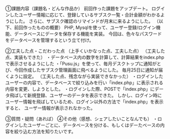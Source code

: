 ①課題内容（課題名・どんな作品か）
前回作った課題をアップデート。
ログインしたユーザー情報に応じて、登録しているサブスク一覧・合計金額がわかるようにした。
さらに、サブスク確認のリマインドが月末に来るようにした。
（以下、前回作ったものの概要）
PHP, Mysqlを使って、ユーザー登録/ログイン機能、データベースにデータを保存する機能を実装。
今回は、色々なパスワードをデータベースを管理するという立て付け。

②工夫した点・こだわった点 （上手くいかなった点、工夫した点）
（工夫した点、実装もできた）
・データベース内の数字を計算して、計算結果をindex.phpで表示させるようにした
・「Pusu.js」を使って、毎月デスクトップに通知がとび、今回作成したサブスク管理画面に飛べるようにした。
毎月25日に通知が届くように設定。
（工夫した点、残念ながら実装できなかった）
・ログインしたユーザーの内容で、データベースで絞り込みを行い「index.php」に表示される内容を変更、しようとした。
・ログインした際、POSTで「index.php」にデータ飛ばして新規登録、ユーザーのデータを表示できた。
しかし、ログイン時にユーザー情報を飛ばしているため、ログイン以外の方法で「index.php」を表示すると、
ユーザー情報が表示されなかった。

③質問・疑問（あれば） ④その他（感想、シェアしたいことなんでも）
・ログインしたユーザーごとに、データベースを分ける、もしくはデーたベースの内容を絞り込む方法を知りたいです。
